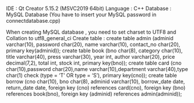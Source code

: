 IDE : Qt Creator 5.15.2 (MSVC2019 64bit)
Language : C++
Database : MySQL Database (You have to insert your MySQL password in connectdatabase.cpp)

When creating MySQL database , you need to set charset to UTF8 and Collation to utf8_general_ci
Create table :
create table admin (adminid varchar(10), password char(20), name varchar(10), contact_no char(20), primary key(adminid));
create table book (bno char(8), category char(10), title varchar(40), press varchar(30), year int, author varchar(20), price decimal(7,2), total int, stock int, primary key(bno));
create table card (cno char(10),password char(20),name varchar(10),department varchar(40),type char(1) check (type = ‘T’ OR type = ‘S’), primary key(cno));
create table borrow (cno char(10), bno char(8), adminid varchar(10), borrow_date date, return_date date, foreign key (cno) references card(cno), foreign key (bno) references book(bno), foreign key (adminid) references admin(adminid));
